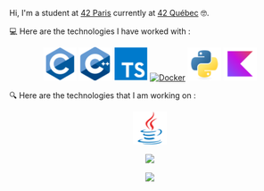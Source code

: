 Hi, I'm a student at <a href='https://42.fr/en/homepage/' title='42Paris'>42 Paris</a> currently at <a href='https://42quebec.com/' title='42Québec'>42 Québec</a> 🤓. 

<p align="left"/>
💻 Here are the technologies I have worked with :
</p>
<p align="center">
  <img src="https://raw.githubusercontent.com/devicons/devicon/2809b567852a4648062a2d3e7c1c531367458c0b/icons/c/c-original.svg" alt="c" width="60" height="60" />
  <img src="https://raw.githubusercontent.com/devicons/devicon/2809b567852a4648062a2d3e7c1c531367458c0b/icons/cplusplus/cplusplus-original.svg" alt="c++" width="60" height="60" />
  <img src="https://raw.githubusercontent.com/devicons/devicon/2809b567852a4648062a2d3e7c1c531367458c0b/icons/typescript/typescript-original.svg" alt="typescript" width="60" height="60" />
  <a target="_blank" href='https://www.docker.com/'><img src="https://cdn.jsdelivr.net/gh/devicons/devicon/icons/docker/docker-plain-wordmark.svg" title='Docker' width=60/></a>
  <img src="https://raw.githubusercontent.com/devicons/devicon/2809b567852a4648062a2d3e7c1c531367458c0b/icons/python/python-original.svg" alt="python" width="60" height="60" />
   <img src="https://raw.githubusercontent.com/devicons/devicon/2809b567852a4648062a2d3e7c1c531367458c0b/icons/kotlin/kotlin-original.svg" alt="kotlin" width="60" height="60" />
</p>

🔍 Here are the technologies that I am working on :
<p align="center">
     <img src="https://raw.githubusercontent.com/devicons/devicon/2809b567852a4648062a2d3e7c1c531367458c0b/icons/java/java-original.svg" alt="java" width="60" height="60" />
</p>
<p align="center">
  <img src="https://github-readme-stats.vercel.app/api?username=jtrauque&count_private=true&show_icons=true&langs_count=3&theme=cobalt">
</p>
<p align="center">
  <img src="https://github-readme-stats.vercel.app/api/top-langs/?username=jtrauque&count_private=true&layout=compact&theme=cobalt">
</p>
